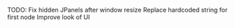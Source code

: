 TODO:
Fix hidden JPanels after window resize
Replace hardcoded string for first node
Improve look of UI
